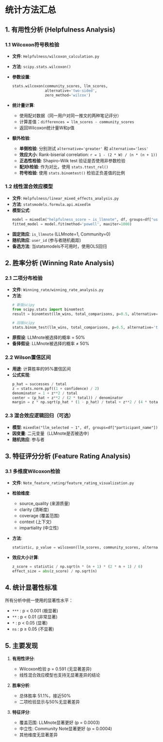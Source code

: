 # 统计方法汇总

## 1. 有用性分析 (Helpfulness Analysis)

### 1.1 Wilcoxon符号秩检验
- **文件**: `Helpfulness/wilcoxon_calculation.py`
- **方法**: `scipy.stats.wilcoxon()`
- **参数设置**:
  ```python
  stats.wilcoxon(community_scores, llm_scores, 
                 alternative='two-sided', 
                 zero_method='wilcox')
  ```
- **统计量计算**:
  - 使用配对数据（同一用户对同一推文的两种笔记评分）
  - 计算差值：`differences = llm_scores - community_scores`
  - 返回Wilcoxon统计量W和p值

- **额外检验**:
  - **单侧检验**: 分别测试 `alternative='greater'` 和 `alternative='less'`
  - **效应大小**: Rank-biserial correlation: `r = 1 - (2 * W) / (n * (n + 1))`
  - **正态性检验**: Shapiro-Wilk test 验证是否使用非参数检验
  - **配对t检验**: 作为对比，使用 `stats.ttest_rel()`
  - **符号检验**: 使用 `stats.binomtest()` 检验正负差值的比例

### 1.2 线性混合效应模型
- **文件**: `Helpfulness/linear_mixed_effects_analysis.py`
- **方法**: `statsmodels.formula.api.mixedlm`
- **模型公式**:
  ```python
  model = mixedlm("helpfulness_score ~ is_llmnote", df, groups=df["user_id"])
  fitted_model = model.fit(method='powell', maxiter=1000)
  ```
- **固定效应**: `is_llmnote` (LLMnote=1, Community=0)
- **随机效应**: `user_id` (参与者随机截距)
- **备选方法**: 当statsmodels不可用时，使用OLS回归

## 2. 胜率分析 (Winning Rate Analysis)

### 2.1 二项分布检验
- **文件**: `Winning_rate/winning_rate_analysis.py`
- **方法**: 
  ```python
  # 新版scipy
  from scipy.stats import binomtest
  result = binomtest(llm_wins, total_comparisons, p=0.5, alternative='two-sided')
  
  # 旧版scipy
  stats.binom_test(llm_wins, total_comparisons, p=0.5, alternative='two-sided')
  ```
- **原假设**: LLMnote被选择的概率 = 50%
- **备择假设**: LLMnote被选择的概率 ≠ 50%

### 2.2 Wilson置信区间
- **用途**: 计算胜率的95%置信区间
- **公式实现**:
  ```python
  p_hat = successes / total
  z = stats.norm.ppf((1 + confidence) / 2)
  denominator = 1 + z**2 / total
  center = (p_hat + z**2 / (2 * total)) / denominator
  margin = z * np.sqrt(p_hat * (1 - p_hat) / total + z**2 / (4 * total**2)) / denominator
  ```

### 2.3 混合效应逻辑回归（可选）
- **模型**: `mixedlm("llm_selected ~ 1", df, groups=df["participant_name"])`
- **因变量**: 二元变量（LLMnote是否被选中）
- **随机效应**: 参与者

## 3. 特征评分分析 (Feature Rating Analysis)

### 3.1 多维度Wilcoxon检验
- **文件**: `Note_feature_rating/feature_rating_visualization.py`
- **检验维度**: 
  - source_quality (来源质量)
  - clarity (清晰度)
  - coverage (覆盖范围)
  - context (上下文)
  - impartiality (中立性)

- **方法**:
  ```python
  statistic, p_value = wilcoxon(llm_scores, community_scores, alternative='two-sided')
  ```

- **效应大小计算**:
  ```python
  z_score = statistic / np.sqrt(n * (n + 1) * (2 * n + 1) / 6)
  effect_size = abs(z_score) / np.sqrt(n)
  ```

## 4. 统计显著性标准

所有分析中统一使用的显著性水平：
- `***` : p < 0.001 (极显著)
- `**` : p < 0.01 (非常显著)
- `*` : p < 0.05 (显著)
- `ns` : p ≥ 0.05 (不显著)

## 5. 主要发现

1. **有用性评分**: 
   - Wilcoxon检验 p = 0.591 (无显著差异)
   - 线性混合效应模型也支持无显著差异的结论

2. **胜率分析**: 
   - 总体胜率 51.1%，接近50%
   - 二项检验显示与50%无显著差异

3. **特征评分**: 
   - 覆盖范围: LLMnote显著更好 (p = 0.0003)
   - 中立性: Community Note显著更好 (p = 0.0004)
   - 其他维度无显著差异